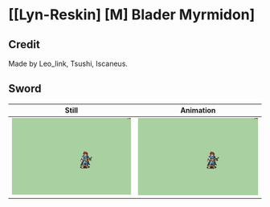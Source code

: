 # [\[Lyn-Reskin\] \[M\] Blader Myrmidon]

## Credit

Made by Leo_link, Tsushi, Iscaneus.
	
## Sword

| Still | Animation |
| :---: | :-------: |
| ![Sword still](./Sword_000.png) | ![Sword animation](./Sword.gif) |
